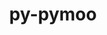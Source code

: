 ---
title: "py-pymoo"
layout: cache
categories: [package, develop-2024-01-07]
meta: {"versions": ["0.5.0"], "compilers": ["gcc@=11.4.0", "gcc@=9.4.0", "oneapi@=2023.2.0"], "oss": ["ubuntu20.04"], "platforms": ["linux"], "targets": ["neoverse_v1", "ppc64le", "x86_64_v3"], "stacks": ["e4s", "e4s-neoverse_v1", "e4s-oneapi", "e4s-power", "root"], "num_specs": 4, "num_specs_by_stack": {"e4s-neoverse_v1": 1, "root": 4, "e4s-power": 1, "e4s": 1, "e4s-oneapi": 1}}
spec_details: [{"hash": "ygxh3me3odk6ws755jkreb6ezn4slfzx", "compiler": "gcc@=11.4.0", "versions": ["0.5.0"], "os": "ubuntu20.04", "platform": "linux", "target": "neoverse_v1", "variants": ["build_system=python_pip"], "stacks": ["e4s-neoverse_v1", "root"], "size": "-", "tarball": "https://binaries.spack.io/develop-2024-01-07/build_cache/linux-ubuntu20.04-neoverse_v1/gcc-11.4.0/py-pymoo-0.5.0/linux-ubuntu20.04-neoverse_v1-gcc-11.4.0-py-pymoo-0.5.0-ygxh3me3odk6ws755jkreb6ezn4slfzx.spack"}, {"hash": "44l4etlcszppnxpdfran5a4hfgysezot", "compiler": "gcc@=9.4.0", "versions": ["0.5.0"], "os": "ubuntu20.04", "platform": "linux", "target": "ppc64le", "variants": ["build_system=python_pip"], "stacks": ["e4s-power", "root"], "size": "-", "tarball": "https://binaries.spack.io/develop-2024-01-07/build_cache/linux-ubuntu20.04-ppc64le/gcc-9.4.0/py-pymoo-0.5.0/linux-ubuntu20.04-ppc64le-gcc-9.4.0-py-pymoo-0.5.0-44l4etlcszppnxpdfran5a4hfgysezot.spack"}, {"hash": "ewcu5ikcw7ew3r4ge4xhgobo6odkqosg", "compiler": "gcc@=11.4.0", "versions": ["0.5.0"], "os": "ubuntu20.04", "platform": "linux", "target": "x86_64_v3", "variants": ["build_system=python_pip"], "stacks": ["root", "e4s"], "size": "-", "tarball": "https://binaries.spack.io/develop-2024-01-07/build_cache/linux-ubuntu20.04-x86_64_v3/gcc-11.4.0/py-pymoo-0.5.0/linux-ubuntu20.04-x86_64_v3-gcc-11.4.0-py-pymoo-0.5.0-ewcu5ikcw7ew3r4ge4xhgobo6odkqosg.spack"}, {"hash": "ohofeid7uxtamccsy4my5jd5h4l54ugr", "compiler": "oneapi@=2023.2.0", "versions": ["0.5.0"], "os": "ubuntu20.04", "platform": "linux", "target": "x86_64_v3", "variants": ["build_system=python_pip"], "stacks": ["root", "e4s-oneapi"], "size": "-", "tarball": "https://binaries.spack.io/develop-2024-01-07/build_cache/linux-ubuntu20.04-x86_64_v3/oneapi-2023.2.0/py-pymoo-0.5.0/linux-ubuntu20.04-x86_64_v3-oneapi-2023.2.0-py-pymoo-0.5.0-ohofeid7uxtamccsy4my5jd5h4l54ugr.spack"}]
---